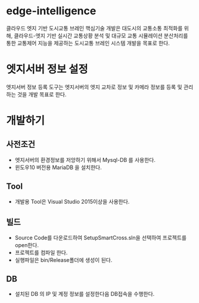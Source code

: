 # edge-intelligence
클라우드 엣지 기반 도시교통 브레인 핵심기술 개발은 대도시의 교통소통 최적화를 위해, 클라우드-엣지 기반 실시간 교통상황 분석 및 대규모 교통 시뮬레이션 분산처리를 통한 교통제어 지능을 제공하는 도시교통 브레인 시스템 개발을 목표로 한다.

# 엣지서버 정보 설정
엣지서버 정보 등록 도구는 엣지서버의 엣지 교차로 정보 및 카메라 정보를 등록 및 관리하는 것을 개발 목표로 한다.

# 개발하기
## 사전조건
- 엣지서버의 환경정보를 저앙하기 위해서 Mysql-DB 를 사용한다.
- 윈도우10 버전용 MariaDB 을 설치한다.
## Tool
- 개발용 Tool은 Visual Studio 2015이상을 사용한다.
## 빌드
- Source Code를 다운로드하여 SetupSmartCross.sln을 선택하여 프로젝트를 open한다.
- 프로젝트를 컴파일 한다.
- 실행파일은 bin/Release폴더에 생성이 된다.
## DB
- 설치된 DB 의 IP 및 계정 정보를 설정한다음 DB접속을 수행한다.
